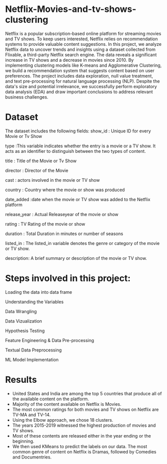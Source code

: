 # Netflix-Movies-and-tv-shows-clustering
Netflix is a popular subscription-based online platform for streaming movies and TV shows. To keep users interested, Netflix relies on recommendation systems to provide valuable content suggestions. In this project, we analyze Netflix data to uncover trends and insights using a dataset collected from Flixable, a third-party Netflix search engine. The data reveals a significant increase in TV shows and a decrease in movies since 2010. By implementing clustering models like K-means and Agglomerative Clustering, we build a recommendation system that suggests content based on user preferences. The project includes data exploration, null value treatment, and text pre-processing for natural language processing (NLP). Despite the data's size and potential irrelevance, we successfully perform exploratory data analysis (EDA) and draw important conclusions to address relevant business challenges.
# Dataset
The dataset includes the following fields:
show_id : Unique ID for every Movie or Tv Show

type :This variable indicates whether the entry is a movie or a TV show. It acts as an identifier to distinguish between the two types of content.

title : Title of the Movie or Tv Show

director : Director of the Movie

cast : actors involved in the movie or TV show

country : Country where the movie or show was produced

date_added :date when the movie or TV show was added to the Netflix platform

release_year : Actual Releaseyear of the movie or show

rating : TV Rating of the movie or show

duration : Total Duration in minutes or number of seasons

listed_in : The listed_in variable denotes the genre or category of the movie or TV show.

description: A brief summary or description of the movie or TV show.
# Steps involved in this project:
Loading the data into data frame

Understanding the Variables

Data Wrangling

Data Vizualization

Hypothesis Testing

Feature Engineering & Data Pre-processing

Textual Data Preprocessing

ML Model Implementation
# Results
* United States and India are among the top 5 countries that produce all of the available content on the platform.
* Majority of the content available on Netflix is Movies.
* The most common ratings for both movies and TV shows on Netflix are TV-MA and TV-14.
* Using the Elbow approach, we chose 18 clusters.
* The years 2015-2019 witnessed the highest production of movies and TV shows.
* Most of these contents are released either in the year ending or the beginning.
* We then used KMeans to predict the labels on our data.
The most common genre of content on Netflix is Dramas, followed by Comedies and Documentries.
